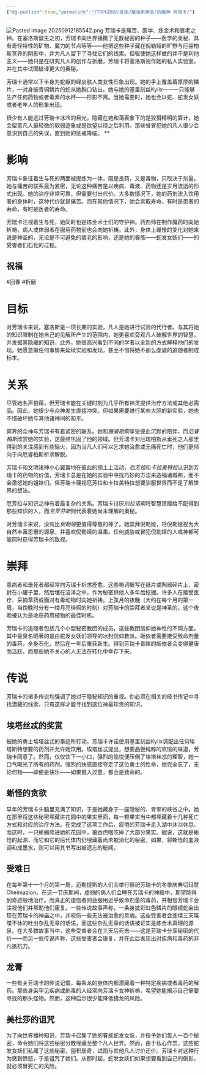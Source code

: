 ```yaml
---
{"dg-publish":true,"permalink":"/TRPG规则/圣炼/塞洛斯神谱/折磨神 芳瑞卡/"}
---
```


![Pasted image 20250912185542.png](/img/user/zz%E7%B4%A0%E6%9D%90/Pasted%20image%2020250912185542.png)
芳瑞卡是痛苦、医学、炼金术和衰老之神。在塞洛斯诞生之初，芳瑞卡向世界播撒了无数秘密的种子——医学的奥秘、具有奇怪特性的矿物、魔力的节点等等——他把这些种子藏在倪勒娅的旷野与厄睿柏斯冥界的阴影中，并为凡人留下了寻找它们的线索。但驱使她这样做的并不是利他主义——她只是在研究凡人的创作与折磨，芳瑞卡将塞洛斯视作她的私人实验室，并在其中试图破译更大的奥秘。

芳瑞卡通常以下半身为蛇躯的绿皮肤人类女性形象出现。她的手上覆盖着厚厚的鳞片，一对身披青铜鳞片的蛇从她胸口钻出。她与她的基里刻丝Kylix——一只能够生产任何药物或者毒素的水杯——形影不离。当她需要时，她也会以蛇、蛇发女妖或者老年人的形象出现。

很少有人能逃过芳瑞卡冰冷的目光。隐藏在她和蔼表象下的是狡猾精明的算计，她会留意凡人最轻微的软弱迹象或是欲望以待之后利用。那些曾冒犯她的凡人很少会意识到自己的失误，直到她的惩戒降临。
**
# 影响
芳瑞卡象征着生与死的两面被提炼为一体，既是良药，又是毒物，只取决于剂量。她与痛苦的联系最为紧密，无论这种痛苦是以疾病、毒液、药物还是岁月流逝的形式出现。她的治疗非常可靠，但需要付出代价。大多数情况下，她的药剂流入饮用者的身体时，这种代价就是痛苦。而在其他情况下，她会索取寿命，有时是患者的寿命，有时是医者的寿命。

芳瑞卡注视着生与死，她同时也是炼金术士们的守护神。药剂师在制作魔药时向她祈祷，病人或体弱者在服用药物前也会向她祈祷。此外，身体上缓慢的变化对她来说是神圣的，无论是不可避免的衰老的影响，还是她的眷族——蛇发女妖们——的受害者们石化的过程。
## 祝福
#回春 #折磨

# 目标
对芳瑞卡来说，塞洛斯是一项长期的实验，凡人是她进行试验的代行者。与其将她的知识限制在她自己的见解所产生的范围内，她更喜欢旁观凡人破解世界的智慧，并发掘其隐藏的知识，此外，她很高兴看到不同的学者以全新的方式解释他们的发现。她愿意做任何事情来延续实验和发现，甚至不惜将她不那么虔诚的追随者制成标本。

# 关系
尽管她名声狼藉，但芳瑞卡能在关键时刻为几乎所有神灵提供治疗方法或其他必需品。因此，她很少与众神发生直接冲突。但如果需要进行某些大胆的新实验，她也不惜破坏她与其他诸神间的和平。

冥界的众神与芳瑞卡有着紧密的联系。她和*雅睿欧斯*享受彼此沉默的陪伴，而*厄睿柏斯*欣赏她的实验，这最终巩固了他的领域。但芳瑞卡对厄瑞柏斯从垂死之人那里得到的关注感到有些恼火，因为当凡人们可以乞求她治愈或无痛死亡时，他们更倾向于向厄睿柏斯祈求解脱。

芳瑞卡和文明诸神小心翼翼地在彼此的领土上活动，*厄芳拉*和*卡拉美特拉*认识到芳瑞卡的药物的价值，芳瑞卡总是在她的实验中寻找巧妙的方法来造福诸城邦，而不会激怒她的姐妹们。但芳瑞卡蔑视厄芳拉和卡拉美特拉想要驯服世界而不是了解世界的想法。

厄芳拉与知识之神有着最复杂的关系。芳瑞卡讨厌*刻拉诺斯*将智慧馈赠给不配得到那些知识的人，而*克罗芬斯*则代表着她尚未理解的奥秘。

对芳瑞卡来说，没有比*倪勒娅*更值得尊敬的神了。她崇拜倪勒娅，将倪勒娅视为大自然丰富恩惠的源泉，并喜欢倪勒娅的温柔。任何威胁或冒犯倪勒娅的人或神都可能同时获得芳瑞卡的敌视。

# 崇拜
患病者和垂死者都经常向芳瑞卡祈求痊愈。这些祷词被写在纸片或陶器碎片上，密封在小罐子里，然后埋在沼泽之中，作为秘密供他人多年后挖掘。许多人在接受医疗、采摘草药或面对有毒动物时向她祈祷。上弦月的夜晚（大约在每个月的第一周，当傍晚时分有一缕月亮徘徊的时刻）对芳瑞卡的崇拜者来说是神圣的，这个夜晚被认为是收获药用植物的最佳时机。

芳瑞卡的追随者包括几个小型秘密教团的成员，这些教团信仰她神性的不同方面。其中最臭名昭著的是由蛇发女妖们领导的冰封信仰教派。皈依者需要接受致命剂量的毒药，全身石化，然后在一年后重获新生。得到芳瑞卡青睐的皈依者会变得健康而活跃，而那些她不关心的人无法在转化中幸存下来。

# 传说

芳瑞卡的诸多传说均强调了她对于隐秘知识的重视。你必须在相关的经书传记中寻找潜藏的线索，只有这样才能寻找到这位神最珍贵的知识。

## 埃塔丝忒的奖赏
被她的勇士埃塔丝忒的事迹所打动，芳瑞卡许诺使用基里刻丝Kylix调配出任何埃塔斯特想要的药剂并允许她饮用。埃塔丝忒提出，想要品尝纯粹的欢愉的味道，芳瑞卡同意了。然而，仅仅饮下一小口，强烈的愉悦便压倒了埃塔丝忒的理智，她一口气喝光了所有的药剂。强烈的快感直接夺走了这位勇士的性命，她完全忘了，无论何物——即便是快乐——如果摄入过量，都会是致命的。

## 蜥怪的贪欲
早年的芳瑞卡头脑里充满了知识，于是她藏身于一座隐秘的、青翠的峡谷之中。她在那里将这些秘密埋藏进花园中的果实里面，每一颗果实当中都埋藏着十几种死亡方式和对应的治疗方法。在完成了这项工作后，疲倦的芳瑞卡走入湖中沐浴休息。而这时，一只蜥蜴爬进她的花园中，狼吞虎咽吃掉了大部分果实。据说，这就是蜥怪的起源，而它和它的后代体内仍埋藏着尚未被消化的秘密，如果，将蜥怪的血液调和成墨水，则可以用其书写出被遗忘的秘闻。

## 受难日
在每年第十一个月的第一周，迈勒提斯的人们会举行祭祀芳瑞卡的冬季庆典切玛赞Cheimazion。在这一节庆期间，虚弱的病人们会睡在芳瑞卡的神殿中，期望能得到奇迹般地治疗。而真正的虔信者则会服用近乎致命剂量的毒药，并相信芳瑞卡会注视他们并帮助他们康复。一些传说故事声称，一条身披彩虹色鳞片的眼镜蛇会出现在芳瑞卡的神庙之中，并咬伤一些无法被治愈的灵魂。这些受害者会连续三天喋喋不休的吐出杂乱无章的话语，而这些杂乱无章的话语被证实是炼金术真理的源泉。在大多数故事当中，这些受害者会在三天后死去——这是芳瑞卡分享秘密的代价——而另一些传说声称，这些受害者会康复，并在此后表现出对疾病和毒药的非凡抵抗力。

## 龙膏
一些有关芳瑞卡的传说记载，每条龙的身体内都潜藏着一种特定疾病或者毒药的解药。那些身染罕见疾病或剧毒的人经常向芳瑞卡女神祈祷，希望她能揭示自己需要寻找的那头怪物。然而，这种启示很少能降低猎龙的风险。

## 美杜莎的诅咒
为了向世界播种知识，芳瑞卡召集了她的眷族蛇发女妖，并授予她们每人一百个秘密，命令她们将这些秘密分散埋藏至整个凡人世界。然而，由于私心作祟，这些蛇发女妖们私藏了这些秘密，囤积居奇，试图与其他凡人讨价还价。芳瑞卡对这种行为感到愤怒，于是诅咒了她们。从那时起，蛇发女妖们如果想要看到自己的倒影，就必须冒死亡的风险。